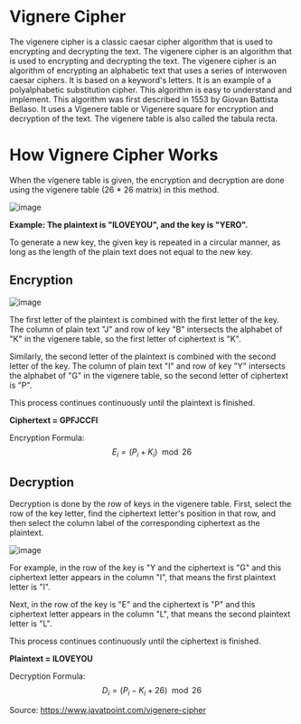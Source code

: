 # Vignere Cipher

The vigenere cipher is a classic caesar cipher algorithm that is used to encrypting and decrypting the text. The vigenere cipher is an algorithm that is used to encrypting and decrypting the text. The vigenere cipher is an algorithm of encrypting an alphabetic text that uses a series of interwoven caesar ciphers. It is based on a keyword's letters. It is an example of a polyalphabetic substitution cipher. This algorithm is easy to understand and implement. This algorithm was first described in 1553 by Giovan Battista Bellaso. It uses a Vigenere table or Vigenere square for encryption and decryption of the text. The vigenere table is also called the tabula recta.

# How Vignere Cipher Works

When the vigenere table is given, the encryption and decryption are done using the vigenere table (26 * 26 matrix) in this method.

![image](https://user-images.githubusercontent.com/74844505/193467139-32046e66-3be6-4188-80ff-19fd5fbba732.png)

**Example: The plaintext is "ILOVEYOU", and the key is "YERO".**

To generate a new key, the given key is repeated in a circular manner, as long as the length of the plain text does not equal to the new key.

## Encryption

![image](https://user-images.githubusercontent.com/74844505/193467435-af09902b-92cf-4e52-bfdc-0b15bd8dc6a1.png)

The first letter of the plaintext is combined with the first letter of the key. The column of plain text "J" and row of key "B" intersects the alphabet of "K" in the vigenere table, so the first letter of ciphertext is "K".

Similarly, the second letter of the plaintext is combined with the second letter of the key. The column of plain text "I" and row of key "Y" intersects the alphabet of "G" in the vigenere table, so the second letter of ciphertext is "P".

This process continues continuously until the plaintext is finished.

**Ciphertext = GPFJCCFI**

Encryption Formula:
$$E_i = (P_i + K_i)\mod26$$

## Decryption

Decryption is done by the row of keys in the vigenere table. First, select the row of the key letter, find the ciphertext letter's position in that row, and then select the column label of the corresponding ciphertext as the plaintext.

![image](https://user-images.githubusercontent.com/74844505/193467594-a61e8800-7f66-4002-94a6-ed206d06b4e2.png)

For example, in the row of the key is "Y and the ciphertext is "G" and this ciphertext letter appears in the column "I", that means the first plaintext letter is "I".

Next, in the row of the key is "E" and the ciphertext is "P" and this ciphertext letter appears in the column "L", that means the second plaintext letter is "L".

This process continues continuously until the ciphertext is finished.

**Plaintext = ILOVEYOU**

Decryption Formula:
$$D_i = (P_i - K_i + 26)\mod26$$

Source: https://www.javatpoint.com/vigenere-cipher
